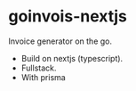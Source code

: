 # goinvois-nextjs

Invoice generator on the go.

- Build on nextjs (typescript).
- Fullstack.
- With prisma
